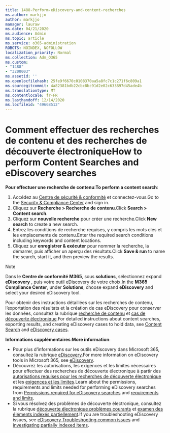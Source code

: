 ```yaml
---
title: 1488-Perform-eDiscovery-and-content-recherches
ms.author: markjjo
author: markjjo
manager: lauraw
ms.date: 04/21/2020
ms.audience: Admin
ms.topic: article
ms.service: o365-administration
ROBOTS: NOINDEX, NOFOLLOW
localization_priority: Normal
ms.collection: Adm_O365
ms.custom:
- "1488"
- "3200003"
ms.assetid: ''
ms.openlocfilehash: 25fe9f6670c0108370aa5a8fc7c1c271f6c809a1
ms.sourcegitcommit: 4a82381bdb22cbc8bc91d2e02c633897d45ade4b
ms.translationtype: MT
ms.contentlocale: fr-FR
ms.lasthandoff: 12/14/2020
ms.locfileid: "49668512"
---
```

# <a name="how-to-perform-content-searches-and-ediscovery-searches"></a><span data-ttu-id="9416e-102">Comment effectuer des recherches de contenu et des recherches de découverte électronique</span><span class="sxs-lookup"><span data-stu-id="9416e-102">How to perform Content Searches and eDiscovery searches</span></span>

<span data-ttu-id="9416e-103">**Pour effectuer une recherche de contenu**:</span><span class="sxs-lookup"><span data-stu-id="9416e-103">**To perform a content search**:</span></span>

1. <span data-ttu-id="9416e-104">Accédez au [Centre de sécurité & conformité](https://protection.office.com) et connectez-vous.</span><span class="sxs-lookup"><span data-stu-id="9416e-104">Go to the [Security & Compliance Center](https://protection.office.com) and sign in.</span></span>
2. <span data-ttu-id="9416e-105">Cliquez sur **Recherche > Recherche de contenu**.</span><span class="sxs-lookup"><span data-stu-id="9416e-105">Click **Search > Content search**.</span></span>
3. <span data-ttu-id="9416e-106">Cliquez sur **nouvelle recherche** pour créer une recherche.</span><span class="sxs-lookup"><span data-stu-id="9416e-106">Click **New search** to create a new search.</span></span>
4. <span data-ttu-id="9416e-107">Entrez les conditions de recherche requises, y compris les mots clés et les emplacements de contenu.</span><span class="sxs-lookup"><span data-stu-id="9416e-107">Enter the required search conditions including keywords and content locations.</span></span>
5. <span data-ttu-id="9416e-108">Cliquez sur **enregistrer & exécuter** pour nommer la recherche, la démarrer, puis afficher un aperçu des résultats.</span><span class="sxs-lookup"><span data-stu-id="9416e-108">Click **Save & run** to name the search, start it, and then preview the results.</span></span>

> [!NOTE]
> <span data-ttu-id="9416e-109">Dans le **Centre de conformité M365**, sous **solutions**, sélectionnez expand **eDiscovery** , puis votre outil eDiscovery de votre choix.</span><span class="sxs-lookup"><span data-stu-id="9416e-109">In the **M365 Compliance Center**, under **Solutions**, choose expand **eDiscovery** and select your desired eDiscovery tool.</span></span>

<span data-ttu-id="9416e-110">Pour obtenir des instructions détaillées sur les recherches de contenu, l’exportation des résultats et la création de cas eDiscovery pour conserver les données, consultez la rubrique [recherche de contenu](https://docs.microsoft.com/microsoft-365/compliance/content-search) et [cas de découverte électronique](https://docs.microsoft.com/microsoft-365/compliance/ediscovery-cases).</span><span class="sxs-lookup"><span data-stu-id="9416e-110">For detailed instructions about content searches, exporting results, and creating eDiscovery cases to hold data, see [Content Search](https://docs.microsoft.com/microsoft-365/compliance/content-search) and [eDiscovery cases](https://docs.microsoft.com/microsoft-365/compliance/ediscovery-cases).</span></span>

<span data-ttu-id="9416e-111">**Informations supplémentaires**:</span><span class="sxs-lookup"><span data-stu-id="9416e-111">**More information**:</span></span>

- <span data-ttu-id="9416e-112">Pour plus d’informations sur les outils eDiscovery dans Microsoft 365, consultez la rubrique [eDiscovery](https://docs.microsoft.com/microsoft-365/compliance/ediscovery).</span><span class="sxs-lookup"><span data-stu-id="9416e-112">For more information on eDiscovery tools in Microsoft 365, see [eDiscovery](https://docs.microsoft.com/microsoft-365/compliance/ediscovery).</span></span>
- <span data-ttu-id="9416e-113">Découvrez les autorisations, les exigences et les limites nécessaires pour effectuer des recherches de découverte électronique à partir des [autorisations requises pour les recherches de découverte électronique](https://docs.microsoft.com/microsoft-365/compliance/assign-ediscovery-permissions) et les [exigences et les limites](https://docs.microsoft.com/microsoft-365/compliance/limits-for-content-search).</span><span class="sxs-lookup"><span data-stu-id="9416e-113">Learn about the permissions, requirements and limits needed for performing eDiscovery searches from [Permissions required for eDiscovery searches](https://docs.microsoft.com/microsoft-365/compliance/assign-ediscovery-permissions) and [requirements and limits](https://docs.microsoft.com/microsoft-365/compliance/limits-for-content-search).</span></span>
- <span data-ttu-id="9416e-114">Si vous résolvez des problèmes de découverte électronique, consultez la rubrique [découverte électronique problèmes courants](https://docs.microsoft.com/microsoft-365/compliance/ediscovery-troubleshooting-common-issues) et [examen des éléments indexés partiellement](https://docs.microsoft.com/microsoft-365/compliance/investigating-partially-indexed-items-in-ediscovery).</span><span class="sxs-lookup"><span data-stu-id="9416e-114">If you are troubleshooting eDiscovery issues, see [eDiscovery Troubleshooting common issues](https://docs.microsoft.com/microsoft-365/compliance/ediscovery-troubleshooting-common-issues) and [investigating partially indexed items](https://docs.microsoft.com/microsoft-365/compliance/investigating-partially-indexed-items-in-ediscovery).</span></span>
